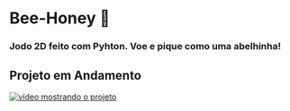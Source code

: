 <h1>Bee-Honey &#x1F41D</h1>
<h3>Jodo 2D feito com Pyhton. Voe e pique como uma abelhinha!</h3>
<h2>Projeto em Andamento</h2>

[![vídeo mostrando o projeto](https://img.youtube.com/vi/gZXTMAzOROo/0.jpg)](https://www.youtube.com/watch?v=gZXTMAzOROo)